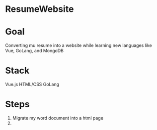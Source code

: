 # ResumeWebsite

# Goal
Converting mu resume into a website while learning new languages like Vue, GoLang, and MongoDB

# Stack
Vue.js
HTML/CSS
GoLang


# Steps
1. Migrate my word document into a html page
2. 
